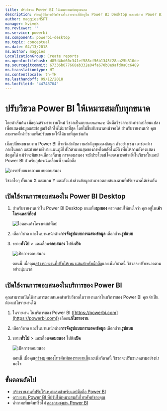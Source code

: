 ```yaml
---
title: ปรับวิชวล Power BI ให้เหมาะสมกับทุกขนาด
description: เรียนรู้วิธีการปรับวิชวลในรายงานที่มีอยู่ใน Power BI Desktop และบริการ Power BI สำหรับแอป Power BI บนมือถือให้เหมาะสม
author: maggiesMSFT
manager: kvivek
ms.reviewer: ''
ms.service: powerbi
ms.component: powerbi-desktop
ms.topic: conceptual
ms.date: 04/13/2018
ms.author: maggies
LocalizationGroup: Create reports
ms.openlocfilehash: d85d4bd60c341ef588cf56b1345f28aa25b810de
ms.sourcegitcommit: 67336b077668ab332e04fa670b0e9afd0a0c6489
ms.translationtype: HT
ms.contentlocale: th-TH
ms.lasthandoff: 09/12/2018
ms.locfileid: "44748704"
---
```

# <a name="optimize-a-power-bi-visual-for-any-size"></a>ปรับวิชวล Power BI ให้เหมาะสมกับทุกขนาด
โดยค่าเริ่มต้น เมื่อคุณสร้างรายงานใหม่ วิชวลเป็นแบบ*ตอบสนอง*: นั่นคือวิชวลจะสามารถเปลี่ยนแปลงเพื่อแสดงข้อมูลและข้อมูลเชิงลึกให้ได้มากที่สุด โดยไม่ขึ้นกับขนาดหน้าจอได้ สำหรับรายงานเก่า คุณสามารถตั้งค่าวิชวลเพื่อปรับขนาดให้ได้มากที่สุดเช่นกัน

เมื่อเปลี่ยนขนาดภาพ Power BI ก็จะจัดลำดับความสำคัญมุมมองข้อมูล ตัวอย่างเช่น เอาช่องว่างภายในออก และย้ายคำอธิบายแผนภูมิไปไว้ด้านบนสุดของภาพโดยอัตโนมัติ เพื่อให้ภาพยังคงแสดงข้อมูลได้ แม้ว่าจะมีขนาดเล็กลงก็ตาม การตอบสนอง จะมีประโยชน์โดยเฉพาะอย่างยิ่งในวิชวลในแอป Power BI สำหรับอุปกรณ์เคลื่อนที่ บนมือถือ

![การปรับขนาดภาพแบบตอบสนอง](./media/desktop-create-responsive-visuals/power-bi-responsive-visual.gif)

วิชวลใดๆ ทั้งแกน X และแกน Y และตัวแบ่งส่วนข้อมูลสามารถตอบสนองตามที่ปรับขนาดได้เช่นกัน

## <a name="turn-on-responsiveness-in-power-bi-desktop"></a>เปิดใช้งานการตอบสนองใน Power BI Desktop
1. สำหรับรายงานเก่าใน Power BI Desktop บนแท็บ**มุมมอง** ตรวจสอบให้แน่ใจว่า คุณอยู่ใน**เค้าโครงเดสก์ท็อป**
   
    ![ไอคอนเค้าโครงเดสก์ท็อป](./media/desktop-create-responsive-visuals/power-bi-desktop-layout.png)
2. เลือกวิชวล และในบานหน้าต่าง**การจัดรูปแบบการแสดงข้อมูล** เลือกส่วน**รูปแบบ**
3. ขยาย**ทั่วไป** > และเลื่อน**ตอบสนอง** ไปยัง**เปิด**
   
    ![เปิดการตอบสนอง](././media/desktop-create-responsive-visuals/power-bi-turn-responsive-on.png)
   
     ตอนนี้ เมื่อคุณ[สร้างรายงานที่ปรับให้เหมาะสมสำหรับมือถือ](../desktop-create-phone-report.md)และเพิ่มวิชวลนี้ วิชวลจะปรับขนาดตามอย่างนุ่มนวล

## <a name="turn-on-responsiveness-in-the-power-bi-service"></a>เปิดใช้งานการตอบสนองในบริการของ Power BI
คุณสามารถเปิดใช้งานการตอบสนองสำหรับวิชวลในรายงานเก่าในบริการของ Power BI คุณจำเป็นต้องแก้ไขรายงานได้

1. ในรายงาน ในบริการของ Power BI ([https://powerbi.com](https://powerbi.com)) เลือก**แก้ไขรายงาน**
2. เลือกวิชวล และในบานหน้าต่าง**การจัดรูปแบบการแสดงข้อมูล** เลือกส่วน**รูปแบบ**
3. ขยาย**ทั่วไป** > และเลื่อน**ตอบสนอง** ไปยัง**เปิด**
   
    ![เปิดการตอบสนอง](././media/desktop-create-responsive-visuals/power-bi-turn-responsive-on.png)
   
     ตอนนี้ เมื่อคุณ[สร้างมุมมองโทรศัพท์ของรายงานนี้](../desktop-create-phone-report.md)และเพิ่มวิชวลนี้ วิชวลจะปรับขนาดตามอย่างน่าพอใจ

## <a name="next-steps"></a>ขั้นตอนถัดไป
* [สร้างรายงานที่ปรับให้เหมาะสมสำหรับแอปมือถือ Power BI](../desktop-create-phone-report.md)
* [ดูรายงาน Power BI ที่ปรับให้เหมาะสมกับโทรศัพท์ของคุณ](../consumer/mobile/mobile-apps-view-phone-report.md)
* คำถามเพิ่มเติมหรือไม่ [ลองถามชุมชน Power BI](http://community.powerbi.com/)

